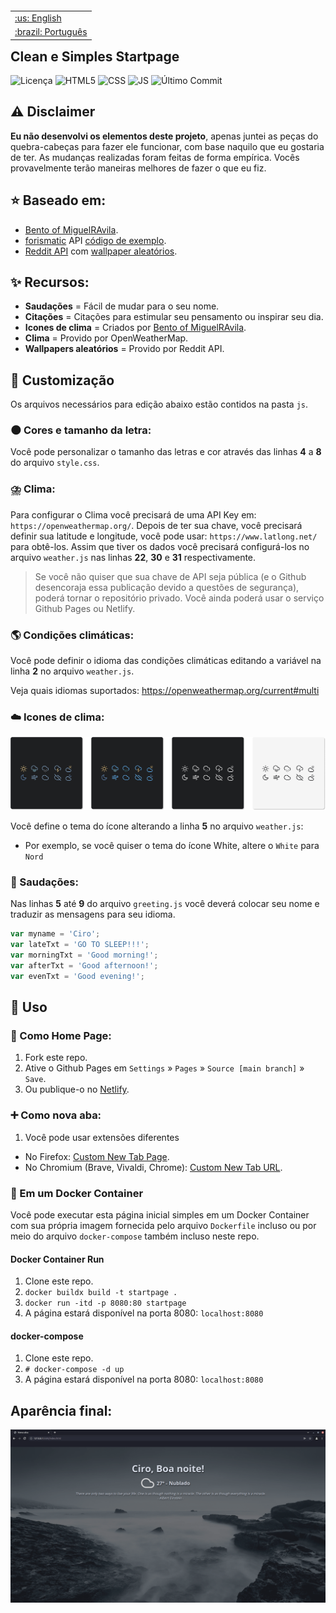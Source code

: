 
</p>

<table align="right">
 <tr><td><a href="https://github.com/ciro-mota/Personal-Startpage/blob/main/README.md">:us: English</a></td></tr>
 <tr><td><a href="https://github.com/ciro-mota/Personal-Startpage/blob/main/README.pt-br.md">:brazil: Português</a></td></tr>
</table>

<h2>Clean e Simples Startpage</h2>

![Licença](https://img.shields.io/badge/Licença-GPLv3-blue.svg?style=for-the-badge)
![HTML5](https://img.shields.io/badge/HTML5-E34F26?style=for-the-badge&logo=html5&logoColor=white)
![CSS](https://img.shields.io/badge/CSS3-1572B6?style=for-the-badge&logo=css3&logoColor=white)
![JS](https://img.shields.io/badge/JavaScript-323330?style=for-the-badge&logo=javascript&logoColor=F7DF1E)
![Último Commit](https://img.shields.io/github/last-commit/ciro-mota/Personal-Startpage?style=for-the-badge)

## ⚠️ Disclaimer

**Eu não desenvolvi os elementos deste projeto**, apenas juntei as peças do quebra-cabeças para fazer ele funcionar, com base naquilo que eu gostaria de ter. As mudanças realizadas foram feitas de forma empírica. Vocês provavelmente terão maneiras melhores de fazer o que eu fiz.
## ⭐ Baseado em:

- [Bento of MiguelRAvila](https://github.com/MiguelRAvila/Bento).
- [forismatic](http://forismatic.com/en/api/) API [código de exemplo](https://codepen.io/catapixel/pen/LpVEgy).
- [Reddit API](https://www.reddit.com/dev/api/) com [wallpaper aleatórios](https://stackoverflow.com/questions/8191105/how-to-extract-url-data-from-reddit-api-using-json?rq=1).

## ✨ Recursos:

- **Saudações** = Fácil de mudar para o seu nome.
- **Citações** = Citações para estimular seu pensamento ou inspirar seu dia.
- **Icones de clima** = Criados por [Bento of MiguelRAvila](https://github.com/MiguelRAvila/Bento).
- **Clima** = Provido por OpenWeatherMap.
- **Wallpapers aleatórios** = Provido por Reddit API.
## 🎨 Customização

Os arquivos necessários para edição abaixo estão contidos na pasta `js`.
### 🌑 Cores e tamanho da letra:

Você pode personalizar o tamanho das letras e cor através das linhas **4** a **8** do arquivo `style.css`.
### ⛈️ Clima:

Para configurar o Clima você precisará de uma API Key em: `https://openweathermap.org/`. Depois de ter sua chave, você precisará definir sua latitude e longitude, você pode usar: `https://www.latlong.net/` para obtê-los. Assim que tiver os dados você precisará configurá-los no arquivo `weather.js` nas linhas **22**, **30** e **31** respectivamente.

> Se você não quiser que sua chave de API seja pública (e o Github desencoraja essa publicação devido a questões de segurança), poderá tornar o repositório privado. Você ainda poderá usar o serviço Github Pages ou Netlify.
### 🌎 Condições climáticas:

Você pode definir o idioma das condições climáticas editando a variável na linha **2** no arquivo `weather.js`.

Veja quais idiomas suportados: https://openweathermap.org/current#multi

### ☁️ Icones de clima:

![](assets/previewico.png)

Você define o tema do ícone alterando a linha **5** no arquivo `weather.js`:

- Por exemplo, se você quiser o tema do ícone White, altere o `White` para `Nord`

### 👋 Saudações:

Nas linhas **5** até **9** do arquivo `greeting.js` você deverá colocar seu nome e traduzir as mensagens para seu idioma.

```js
var myname = 'Ciro';
var lateTxt = 'GO TO SLEEP!!!';
var morningTxt = 'Good morning!';
var afterTxt = 'Good afternoon!';
var evenTxt = 'Good evening!';
```
## 🚀 Uso

### 🏡 Como Home Page:
1. Fork este repo.
2. Ative o Github Pages em `Settings` » `Pages` » `Source [main branch]` » `Save`.
3. Ou publique-o no [Netlify](https://www.netlify.com/).

### ➕ Como nova aba:
1. Você pode usar extensões diferentes
  - No Firefox: [Custom New Tab Page](https://addons.mozilla.org/en-US/firefox/addon/custom-new-tab-page/?src=search).
  - No Chromium (Brave, Vivaldi, Chrome): [Custom New Tab URL](https://chrome.google.com/webstore/detail/custom-new-tab-url/mmjbdbjnoablegbkcklggeknkfcjkjia).

### 🐳 Em um Docker Container

Você pode executar esta página inicial simples em um Docker Container com sua própria imagem fornecida pelo arquivo `Dockerfile` incluso ou por meio do arquivo `docker-compose` também incluso neste repo.
#### Docker Container Run
1. Clone este repo.
2. `docker buildx build -t startpage .`
3. `docker run -itd -p 8080:80 startpage`
4. A página estará disponível na porta 8080: `localhost:8080`

#### docker-compose
1. Clone este repo.
2. `# docker-compose -d up`
3. A página estará disponível na porta 8080: `localhost:8080`

## Aparência final: 

![](assets/preview.png)



